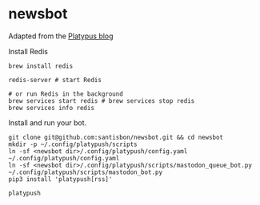 # newsbot

Adapted from the [Platypus blog](https://blog.platypush.tech/article/Create-a-Mastodon-bot-to-forward-Twitter-and-RSS-feeds-to-your-timeline)

Install Redis
```Shell
brew install redis

redis-server # start Redis 

# or run Redis in the background
brew services start redis # brew services stop redis
brew services info redis 
```

Install and run your bot.
```Shell
git clone git@github.com:santisbon/newsbot.git && cd newsbot
mkdir -p ~/.config/platypush/scripts
ln -sf <newsbot dir>/.config/platypush/config.yaml ~/.config/platypush/config.yaml
ln -sf <newsbot dir>/.config/platypush/scripts/mastodon_queue_bot.py ~/.config/platypush/scripts/mastodon_bot.py
pip3 install 'platypush[rss]'

platypush
```